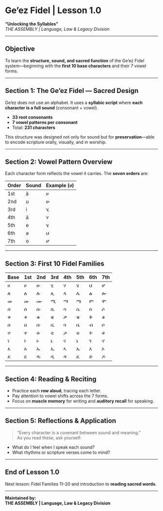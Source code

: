 # Ge’ez Fidel | Lesson 1.0  
**“Unlocking the Syllables”**  
*THE ASSEMBLY | Language, Law & Legacy Division*

---

## Objective  
To learn the **structure, sound, and sacred function** of the Ge’ez Fidel system—beginning with the **first 10 base characters** and their 7 vowel forms.

---

## Section 1: The Ge’ez Fidel — Sacred Design  

Ge’ez does not use an alphabet. It uses a **syllabic script** where **each character is a full sound** (consonant + vowel).

- **33 root consonants**  
- **7 vowel patterns per consonant**  
- Total: **231 characters**

This structure was designed not only for sound but for **preservation**—able to encode scripture orally, visually, and in worship.

---

## Section 2: Vowel Pattern Overview

Each character form reflects the vowel it carries. The **seven orders** are:

| Order | Sound | Example (ሀ) |
|-------|-------|-------------|
| 1st   | ä     | ሀ           |
| 2nd   | u     | ሁ           |
| 3rd   | i     | ሂ           |
| 4th   | ā     | ሃ           |
| 5th   | e     | ሄ           |
| 6th   | ə     | ህ           |
| 7th   | o     | ሆ           |

---

## Section 3: First 10 Fidel Families

| Base | 1st | 2nd | 3rd | 4th | 5th | 6th | 7th |
|------|-----|-----|-----|-----|-----|-----|-----|
| ሀ    | ሀ   | ሁ   | ሂ   | ሃ   | ሄ   | ህ   | ሆ   |
| ለ    | ለ   | ሉ   | ሊ   | ላ   | ሌ   | ል   | ሎ   |
| መ    | መ   | ሙ   | ሚ   | ማ   | ሜ   | ም   | ሞ   |
| ሰ    | ሰ   | ሱ   | ሲ   | ሳ   | ሴ   | ስ   | ሶ   |
| ቀ    | ቀ   | ቁ   | ቂ   | ቃ   | ቄ   | ቅ   | ቆ   |
| በ    | በ   | ቡ   | ቢ   | ባ   | ቤ   | ብ   | ቦ   |
| ተ    | ተ   | ቱ   | ቲ   | ታ   | ቴ   | ት   | ቶ   |
| ነ    | ነ   | ኑ   | ኒ   | ና   | ኔ   | ን   | ኖ   |
| አ    | አ   | ኡ   | ኢ   | ኣ   | ኤ   | እ   | ኦ   |
| ደ    | ደ   | ዱ   | ዲ   | ዳ   | ዴ   | ድ   | ዶ   |

---

## Section 4: Reading & Reciting

- Practice each **row aloud**, tracing each letter.
- Pay attention to vowel shifts across the 7 forms.
- Focus on **muscle memory** for writing and **auditory recall** for speaking.

---

## Section 5: Reflections & Application

> “Every character is a covenant between sound and meaning.”  
> As you read these, ask yourself:
- What do I feel when I speak each sound?
- What rhythms or scripture verses come to mind?

---

## End of Lesson 1.0

Next lesson: Fidel Families 11–20 and introduction to **reading sacred words**.

---

**Maintained by:**  
**THE ASSEMBLY | Language, Law & Legacy Division**
